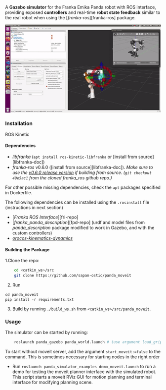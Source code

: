 A **Gazebo simulator** for the Franka Emika Panda robot with ROS interface, providing exposed **controllers** and real-time **robot state feedback** similar to the real robot when using the [*franka-ros*][franka-ros] package.

<p align="center">
  <img src="https://github.com/sapan-ostic/panda_moveit/blob/main/assets/demo.gif" />
</p>


### Installation

ROS Kinetic

#### Dependencies

- *libfranka* (`apt install ros-kinetic-libfranka` or [install from source][libfranka-doc])
- *franka-ros* v0.6.0 ([install from source][libfranka-doc]). *Make sure to use the [v0.6.0 release version](https://github.com/frankaemika/franka_ros/commit/49e5ac1055e332581b4520a1bd9ac8aaf4580fb1) if building from source. (`git checkout 49e5ac1` from the cloned franka_ros github repo.)*

For other possible missing dependencies, check the `apt` packages specified in Dockerfile.

The following dependencies can be installed using the `.rosinstall` file (instructions in next section)

- [*Franka ROS Interface*][fri-repo]
- [*franka_panda_description*][fpd-repo] (urdf and model files from *panda_description* package modified to work in Gazebo, and with the custom controllers)
- [*orocos-kinematics-dynamics*](https://github.com/orocos/orocos_kinematics_dynamics)

#### Building the Package

1.Clone the repo:

```bash
    cd <catkin_ws>/src
    git clone https://github.com/sapan-ostic/panda_moveit
```
2. Run 
```
cd panda_moveit
pip install -r requirements.txt
```
3. Build by running `./build_ws.sh` from `<catkin_ws>/src/panda_moveit`.

### Usage
The simulator can be started by running:

```bash
    roslaunch panda_gazebo panda_world.launch # (use argument load_gripper:=false for starting without gripper; see other available arguments in launch file)
```

To start without moveit server, add the argument `start_moveit:=false` to the command. This is sometimes necessary for starting nodes in the right order

- Run `roslaunch panda_simulator_examples demo_moveit.launch` to run a demo for testing the moveit planner interface with the simulated robot. This script starts a moveit RViz GUI for motion planning and terminal interface for modifying planning scene.
